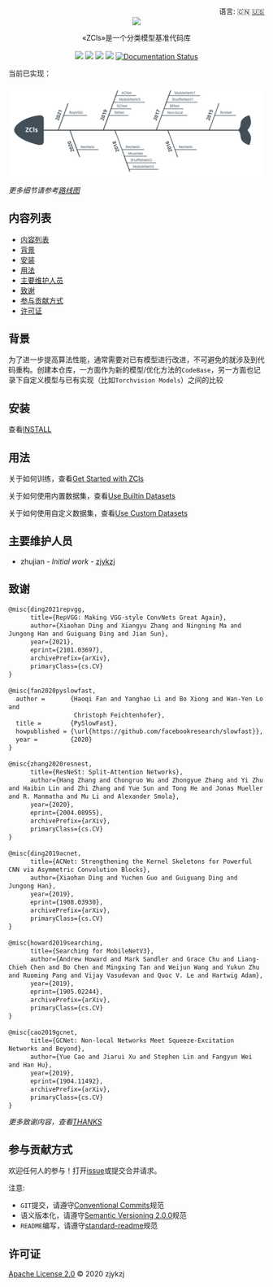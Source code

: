 <div align="right">
  语言:
    🇨🇳
  <a title="英语" href="./README.md">🇺🇸</a>
</div>

 <div align="center"><a title="" href="git@github.com:ZJCV/ZCls.git"><img align="center" src="./imgs/ZCls.png"></a></div>

<p align="center">
  «ZCls»是一个分类模型基准代码库
<br>
<br>
  <a href="https://github.com/RichardLitt/standard-readme"><img src="https://img.shields.io/badge/standard--readme-OK-green.svg?style=flat-square"></a>
  <a href="https://conventionalcommits.org"><img src="https://img.shields.io/badge/Conventional%20Commits-1.0.0-yellow.svg"></a>
  <a href="http://commitizen.github.io/cz-cli/"><img src="https://img.shields.io/badge/commitizen-friendly-brightgreen.svg"></a>
  <a href="https://pypi.org/project/zcls/"><img src="https://img.shields.io/badge/PYPI-zcls-brightgreen"></a>
  <a href='https://zcls.readthedocs.io/en/latest/?badge=latest'>
    <img src='https://readthedocs.org/projects/zcls/badge/?version=latest' alt='Documentation Status' />
  </a>
</p>

当前已实现：

<p align="center">
<img align="center" src="./imgs/roadmap.svg">
</p>

*更多细节请参考[路线图](https://zcls.readthedocs.io/en/latest/roadmap/)*

## 内容列表

- [内容列表](#内容列表)
- [背景](#背景)
- [安装](#安装)
- [用法](#用法)
- [主要维护人员](#主要维护人员)
- [致谢](#致谢)
- [参与贡献方式](#参与贡献方式)
- [许可证](#许可证)

## 背景

为了进一步提高算法性能，通常需要对已有模型进行改进，不可避免的就涉及到代码重构。创建本仓库，一方面作为新的模型/优化方法的`CodeBase`，另一方面也记录下自定义模型与已有实现（比如`Torchvision Models`）之间的比较

## 安装

查看[INSTALL](https://zcls.readthedocs.io/en/latest/install/)

## 用法

关于如何训练，查看[Get Started with ZCls](https://zcls.readthedocs.io/en/latest/get-started/)

关于如何使用内置数据集，查看[Use Builtin Datasets](https://zcls.readthedocs.io/en/latest/builtin-datasets/)

关于如何使用自定义数据集，查看[Use Custom Datasets](https://zcls.readthedocs.io/en/latest/custom-datasets/)

## 主要维护人员

* zhujian - *Initial work* - [zjykzj](https://github.com/zjykzj)

## 致谢

```
@misc{ding2021repvgg,
      title={RepVGG: Making VGG-style ConvNets Great Again}, 
      author={Xiaohan Ding and Xiangyu Zhang and Ningning Ma and Jungong Han and Guiguang Ding and Jian Sun},
      year={2021},
      eprint={2101.03697},
      archivePrefix={arXiv},
      primaryClass={cs.CV}
}

@misc{fan2020pyslowfast,
  author =       {Haoqi Fan and Yanghao Li and Bo Xiong and Wan-Yen Lo and
                  Christoph Feichtenhofer},
  title =        {PySlowFast},
  howpublished = {\url{https://github.com/facebookresearch/slowfast}},
  year =         {2020}
}

@misc{zhang2020resnest,
      title={ResNeSt: Split-Attention Networks}, 
      author={Hang Zhang and Chongruo Wu and Zhongyue Zhang and Yi Zhu and Haibin Lin and Zhi Zhang and Yue Sun and Tong He and Jonas Mueller and R. Manmatha and Mu Li and Alexander Smola},
      year={2020},
      eprint={2004.08955},
      archivePrefix={arXiv},
      primaryClass={cs.CV}
}

@misc{ding2019acnet,
      title={ACNet: Strengthening the Kernel Skeletons for Powerful CNN via Asymmetric Convolution Blocks}, 
      author={Xiaohan Ding and Yuchen Guo and Guiguang Ding and Jungong Han},
      year={2019},
      eprint={1908.03930},
      archivePrefix={arXiv},
      primaryClass={cs.CV}
}

@misc{howard2019searching,
      title={Searching for MobileNetV3}, 
      author={Andrew Howard and Mark Sandler and Grace Chu and Liang-Chieh Chen and Bo Chen and Mingxing Tan and Weijun Wang and Yukun Zhu and Ruoming Pang and Vijay Vasudevan and Quoc V. Le and Hartwig Adam},
      year={2019},
      eprint={1905.02244},
      archivePrefix={arXiv},
      primaryClass={cs.CV}
}

@misc{cao2019gcnet,
      title={GCNet: Non-local Networks Meet Squeeze-Excitation Networks and Beyond}, 
      author={Yue Cao and Jiarui Xu and Stephen Lin and Fangyun Wei and Han Hu},
      year={2019},
      eprint={1904.11492},
      archivePrefix={arXiv},
      primaryClass={cs.CV}
}
```

*更多致谢内容，查看[THANKS](./THANKS)*

## 参与贡献方式

欢迎任何人的参与！打开[issue](https://github.com/ZJCV/ZCls/issues)或提交合并请求。

注意:

* `GIT`提交，请遵守[Conventional Commits](https://www.conventionalcommits.org/en/v1.0.0-beta.4/)规范
* 语义版本化，请遵守[Semantic Versioning 2.0.0](https://semver.org)规范
* `README`编写，请遵守[standard-readme](https://github.com/RichardLitt/standard-readme)规范

## 许可证

[Apache License 2.0](LICENSE) © 2020 zjykzj